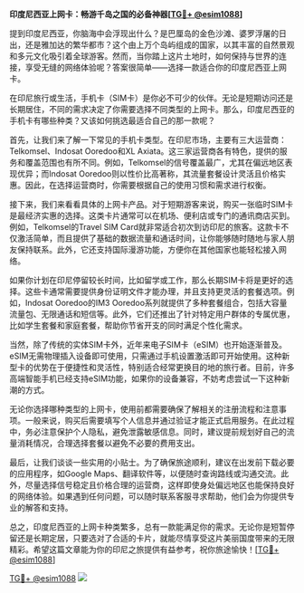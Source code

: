 **印度尼西亚上网卡：畅游千岛之国的必备神器[[TG💪+ @esim1088](https://t.me/s/esim1088)]**

提到印度尼西亚，你脑海中会浮现出什么？是巴厘岛的金色沙滩、婆罗浮屠的日出，还是雅加达的繁华都市？这个由上万个岛屿组成的国家，以其丰富的自然景观和多元文化吸引着全球游客。然而，当你踏上这片土地时，如何保持与世界的连接，享受无缝的网络体验呢？答案很简单——选择一款适合你的印度尼西亚上网卡。

在印尼旅行或生活，手机卡（SIM卡）是你必不可少的伙伴。无论是短期访问还是长期居住，不同的需求决定了你需要选择不同类型的上网卡。那么，印度尼西亚的手机卡有哪些种类？又该如何挑选最适合自己的那一款呢？

首先，让我们来了解一下常见的手机卡类型。在印尼市场，主要有三大运营商：Telkomsel、Indosat Ooredoo和XL Axiata。这三家运营商各有特色，提供的服务和覆盖范围也有所不同。例如，Telkomsel的信号覆盖最广，尤其在偏远地区表现优异；而Indosat Ooredoo则以性价比高著称，其流量套餐设计灵活且价格实惠。因此，在选择运营商时，你需要根据自己的使用习惯和需求进行权衡。

接下来，我们来看看具体的上网卡产品。对于短期游客来说，购买一张临时SIM卡是最经济实惠的选择。这类卡片通常可以在机场、便利店或专门的通讯商店买到。例如，Telkomsel的Travel SIM Card就非常适合初次到访印尼的旅客。这款卡不仅激活简单，而且提供了基础的数据流量和通话时间，让你能够随时随地与家人朋友保持联系。此外，它还支持国际漫游功能，方便你在其他国家也能轻松接入网络。

如果你计划在印尼停留较长时间，比如留学或工作，那么长期SIM卡将是更好的选择。这些卡通常需要提供身份证明文件才能办理，并且支持更灵活的套餐选项。例如，Indosat Ooredoo的IM3 Ooredoo系列就提供了多种套餐组合，包括大容量流量包、无限通话和短信等。此外，它们还推出了针对特定用户群体的专属优惠，比如学生套餐和家庭套餐，帮助你节省开支的同时满足个性化需求。

当然，除了传统的实体SIM卡外，近年来电子SIM卡（eSIM）也开始逐渐普及。eSIM无需物理插入设备即可使用，只需通过手机设置激活即可开始使用。这种新型卡的优势在于便捷性和灵活性，特别适合经常更换目的地的旅行者。目前，许多高端智能手机已经支持eSIM功能，如果你的设备兼容，不妨考虑尝试一下这种新潮的方式。

无论你选择哪种类型的上网卡，使用前都需要确保了解相关的注册流程和注意事项。一般来说，购买后需要填写个人信息并通过验证才能正式启用服务。在此过程中，务必注意保护个人隐私，避免泄露敏感信息。同时，建议提前规划好自己的流量消耗情况，合理选择套餐以避免不必要的费用支出。

最后，让我们谈谈一些实用的小贴士。为了确保旅途顺利，建议在出发前下载必要的应用程序，如Google Maps、翻译软件等，以便随时查询路线或沟通交流。此外，尽量选择信号稳定且价格合理的运营商，这样即使身处偏远地区也能保持良好的网络体验。如果遇到任何问题，可以随时联系客服寻求帮助，他们会为你提供专业的解答和支持。

总之，印度尼西亚的上网卡种类繁多，总有一款能满足你的需求。无论你是短暂停留还是长期定居，只要选对了合适的卡片，就能尽情享受这片美丽国度带来的无限精彩。希望这篇文章能为你的印尼之旅提供有益参考，祝你旅途愉快！[[TG💪+ @esim1088](https://t.me/s/esim1088)]

[TG💪+ @esim1088](https://t.me/s/esim1088) ![](https://i.postimg.cc/4NQfJmqS/Snipaste-2025-05-13-00-14-12.png)